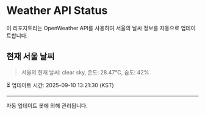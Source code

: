
# Weather API Status

이 리포지토리는 OpenWeather API를 사용하여 서울의 날씨 정보를 자동으로 업데이트합니다.

## 현재 서울 날씨
> 서울의 현재 날씨: clear sky, 온도: 28.47°C, 습도: 42%

⏳ 업데이트 시간: 2025-09-10 13:21:30 (KST)

---
자동 업데이트 봇에 의해 관리됩니다.
